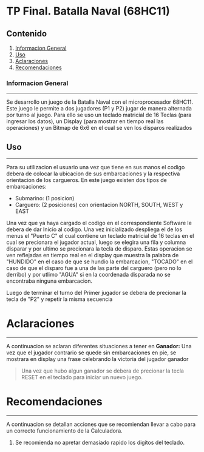 # TP Final. Batalla Naval (68HC11)
## Contenido
1. [Informacion General](#informacion-general)
2. [Uso](#uso)
3. [Aclaraciones](#aclaraciones)
4. [Recomendaciones](#recomendaciones)
### Informacion General
***
Se desarrollo un juego de la Batalla Naval con el microprocesador 68HC11. Este juego le permite a dos jugadores (P1 y P2) jugar de manera alternada por turno al juego. Para ello se uso un teclado matricial de 16 Teclas (para ingresar los datos), un Display (para mostrar en tiempo real las operaciones) y un Bitmap de 6x6 en el cual se ven los disparos realizados

## Uso
***
Para su utilizacion el usuario una vez que tiene en sus manos el codigo debera de colocar la ubicacion de sus embarcaciones y la respectiva orientacion de los cargueros. En este juego existen dos tipos de embarcaciones:

* Submarino: (1 posicion)
* Carguero: (2 posiciones) con orientacion NORTH, SOUTH, WEST y EAST

Una vez que ya haya cargado el codigo en el correspondiente Software le debera de dar Inicio al codigo. Una vez inicializado despliega el de los menus el "Puerto C" el cual contiene un teclado matricial de 16 teclas en el cual se precionara el jugador actual, luego se elegira una fila y columna disparar y por ultimo se precionara la tecla de disparo. Estas operacion se ven reflejadas en tiempo real en el display que muestra la palabra de "HUNDIDO" en el caso de que se hundio la embarcacion, "TOCADO" en el caso de que el disparo fue a una de las parte del carguero (pero no lo derribo) y por utlimo "AGUA" si en la coordenada disparada no se encontraba ninguna embarcacion.

Luego de terminar el turno del Primer jugador se debera de precionar la tecla de "P2" y repetir la misma secuencia


# Aclaraciones
***
A continuacion se aclaran diferentes situaciones a tener en
**Ganador:** Una vez que el jugador contrario se quede sin embarcaciones en pie, se mostrara en display una frase celebrando la victoria del jugador ganador

> Una vez que hubo algun ganador se debera de precionar la tecla RESET en el teclado para iniciar un nuevo juego.


# Recomendaciones
***
A continuacion se detallan acciones que se recomiendan llevar a cabo para un correcto funcionamiento de la Calculadora.
1. Se recomienda no apretar demasiado rapido los digitos del teclado.
